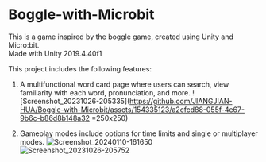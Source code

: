 # Boggle-with-Microbit
This is a game inspired by the boggle game, created using Unity and Micro:bit.  
Made with Unity 2019.4.40f1

This project includes the following features:
1. A multifunctional word card page where users can search, view familiarity with each word, pronunciation, and more.
   ![Screenshot_20231026-205335](https://github.com/JIANGJIAN-HUA/Boggle-with-Microbit/assets/154335123/a2cfcd88-055f-4e67-9b6c-b86d8b148a32 =250x250)

2. Gameplay modes include options for time limits and single or multiplayer modes.
![Screenshot_20240110-161650](https://github.com/JIANGJIAN-HUA/Boggle-with-Microbit/assets/154335123/19559ea4-70cd-4b1e-bb62-098a4f449f88)
![Screenshot_20231026-205752](https://github.com/JIANGJIAN-HUA/Boggle-with-Microbit/assets/154335123/4cdb8104-0fc5-43ab-a90f-c24c511f8ab5)
